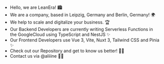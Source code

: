 - Hello, we are LeanEra! 🏙
- We are a company, based in Leipzig, Germany and Berlin, Germany! 🌍
- We help to scale and digitalize your business. 🏆
- Our Backend Developers are currently writing Serverless Functions in the GoogleCloud using TypeScript and NestJS ✨
- Our Frontend Developers use Vue 3, Vite, Nuxt 3, Tailwind CSS and Pinia ✨
- Check out our Repository and get to know us better! 🤝🏻
- Contact us via @aliiine 👩🏻
